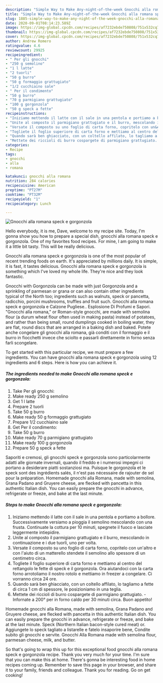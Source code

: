 ```yaml
---
description: "Simple Way to Make Any-night-of-the-week Gnocchi alla romana speck e gorgonzola"
title: "Simple Way to Make Any-night-of-the-week Gnocchi alla romana speck e gorgonzola"
slug: 1885-simple-way-to-make-any-night-of-the-week-gnocchi-alla-romana-speck-e-gorgonzola
date: 2020-09-01T08:14:23.589Z
image: https://img-global.cpcdn.com/recipes/af7232ebde750808/751x532cq70/gnocchi-alla-romana-speck-e-gorgonzola-recipe-main-photo.jpg
thumbnail: https://img-global.cpcdn.com/recipes/af7232ebde750808/751x532cq70/gnocchi-alla-romana-speck-e-gorgonzola-recipe-main-photo.jpg
cover: https://img-global.cpcdn.com/recipes/af7232ebde750808/751x532cq70/gnocchi-alla-romana-speck-e-gorgonzola-recipe-main-photo.jpg
author: Andrew Romero
ratingvalue: 4.6
reviewcount: 29925
recipeingredient:
- " Per gli gnocchi"
- "250 g semolino"
- "1 l latte"
- "2 tuorli"
- "50 g burro"
- "50 g formaggio grattugiato"
- "1/2 cucchiaino sale"
- " Per il condimento"
- "50 g burro"
- "70 g parmigiano grattugiato"
- "100 g gorgonzola"
- "50 g speck a fette"
recipeinstructions:
- "Iniziamo mettendo il latte con il sale in una pentola e portiamo a bollore. Successivamente versiamo a pioggia il semolino mescolando con una frusta. Continuate la cottura per 10 minuti, spegnete il fuoco e lasciate leggermente intiepidire."
- "Unite al composto il parmigiano grattugiato e il burro, mescolando in continuazione e i due tuorli, uno per volta."
- "Versate il composto su uno foglio di carta forno, copritelo con un&#39;altro e con l&#39;aiuto di un matterello stendete il semolino allo spessore di un centimetro circa."
- "Togliete il foglio superiore di carta forno e mettiamo al centro del rettangolo le fette di speck e il gorgonzola. Ora aiutandoci con la carta forno arrotoliamo il nostro rotolo e mettiamo in freezer a congelare. Ci vorranno circa 24 ore."
- "Quando sarà ben ghiacciato, con un coltello affilato, lo tagliamo a fette di circa 1 cm di spessore, le posizioniamo in una teglia."
- "Mettete dei riccioli di burro cospargete di parmigiano grattugiato.  Infornate a 200° per in forno caldo per 30 minuti circa. Buon appetito!"
categories:
- Recipe
tags:
- gnocchi
- alla
- romana

katakunci: gnocchi alla romana 
nutrition: 284 calories
recipecuisine: American
preptime: "PT27M"
cooktime: "PT32M"
recipeyield: "1"
recipecategory: Lunch

---
```



![Gnocchi alla romana speck e gorgonzola](https://img-global.cpcdn.com/recipes/af7232ebde750808/751x532cq70/gnocchi-alla-romana-speck-e-gorgonzola-recipe-main-photo.jpg)

Hello everybody, it is me, Dave, welcome to my recipe site. Today, I'm gonna show you how to prepare a special dish, gnocchi alla romana speck e gorgonzola. One of my favorites food recipes. For mine, I am going to make it a little bit tasty. This will be really delicious.

Gnocchi alla romana speck e gorgonzola is one of the most popular of recent trending foods on earth. It's appreciated by millions daily. It is simple, it is fast, it tastes delicious. Gnocchi alla romana speck e gorgonzola is something which I've loved my whole life. They're nice and they look fantastic.

Gnocchi with Gorgonzola can be made with just Gorgonzola and a sprinkling of parmesan or grana or can also contain other ingredients typical of the North too; ingredients such as walnuts, speck or pancetta, radicchio, porcini mushrooms, truffles and fruit such. Gnocchi alla romana speck e gorgonzola e Calzone Pugliese.. Esplosione Di Profumi e Sapori. &#34;Gnocchi alla romana,&#34; or Roman-style gnocchi, are made with semolina flour (a durum wheat flour often used in making pasta) instead of potatoes, and rather than being small, round dumplings cooked in boiling water, they are flat, round discs that are arranged in a baking dish and baked. Potete anche congelare gli gnocchi alla romana, già conditi con il formaggio e il burro in fiocchetti invece che sciolto e passarli direttamente in forno senza farli scongelare.


To get started with this particular recipe, we must prepare a few ingredients. You can have gnocchi alla romana speck e gorgonzola using 12 ingredients and 6 steps. Here is how you can achieve it.

<!--inarticleads1-->

##### The ingredients needed to make Gnocchi alla romana speck e gorgonzola:

1. Take  Per gli gnocchi:
1. Make ready 250 g semolino
1. Get 1 l latte
1. Prepare 2 tuorli
1. Take 50 g burro
1. Make ready 50 g formaggio grattugiato
1. Prepare 1/2 cucchiaino sale
1. Get  Per il condimento:
1. Take 50 g burro
1. Make ready 70 g parmigiano grattugiato
1. Make ready 100 g gorgonzola
1. Prepare 50 g speck a fette


Saporiti e cremosi, gli gnocchi speck e gorgonzola sono particolarmente adatti alle giornate invernali, quando il freddo e i numerosi impegni ci portano a desiderare piatti sostanziosi ma. Puisque le gorgonzola et le speck sont des ingrédients salés, il n&#39;est pas nécessaire de rajouter de sel pour la préparation. Homemade gnocchi alla Romana, made with semolina, Grana Padano and Gruyere cheese, are flecked with pancetta in this authentic Italian dish. You can easily prepare the gnocchi in advance, refrigerate or freeze, and bake at the last minute. 

<!--inarticleads2-->

##### Steps to make Gnocchi alla romana speck e gorgonzola:

1. Iniziamo mettendo il latte con il sale in una pentola e portiamo a bollore. Successivamente versiamo a pioggia il semolino mescolando con una frusta. Continuate la cottura per 10 minuti, spegnete il fuoco e lasciate leggermente intiepidire.
1. Unite al composto il parmigiano grattugiato e il burro, mescolando in continuazione e i due tuorli, uno per volta.
1. Versate il composto su uno foglio di carta forno, copritelo con un&#39;altro e con l&#39;aiuto di un matterello stendete il semolino allo spessore di un centimetro circa.
1. Togliete il foglio superiore di carta forno e mettiamo al centro del rettangolo le fette di speck e il gorgonzola. Ora aiutandoci con la carta forno arrotoliamo il nostro rotolo e mettiamo in freezer a congelare. Ci vorranno circa 24 ore.
1. Quando sarà ben ghiacciato, con un coltello affilato, lo tagliamo a fette di circa 1 cm di spessore, le posizioniamo in una teglia.
1. Mettete dei riccioli di burro cospargete di parmigiano grattugiato.  - Infornate a 200° per in forno caldo per 30 minuti circa. Buon appetito!


Homemade gnocchi alla Romana, made with semolina, Grana Padano and Gruyere cheese, are flecked with pancetta in this authentic Italian dish. You can easily prepare the gnocchi in advance, refrigerate or freeze, and bake at the last minute. Speck (Northern Italian bacon-style cured meat) or. Aggiungete lo speck tagliato a listarelle e fatelo insaporire bene, Condite subito gli gnocchi e servite. Gnocchi Alla Romana made with semolina flour, parmesan cheese, milk, and butter. 

So that's going to wrap this up for this exceptional food gnocchi alla romana speck e gorgonzola recipe. Thank you very much for your time. I'm sure that you can make this at home. There's gonna be interesting food in home recipes coming up. Remember to save this page in your browser, and share it to your family, friends and colleague. Thank you for reading. Go on get cooking!

